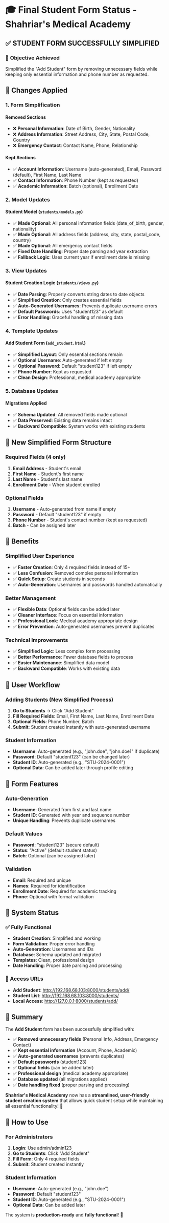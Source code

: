# 🎓 Final Student Form Status - Shahriar's Medical Academy

## ✅ **STUDENT FORM SUCCESSFULLY SIMPLIFIED**

### 🎯 **Objective Achieved**
Simplified the "Add Student" form by removing unnecessary fields while keeping only essential information and phone number as requested.

## 🔧 **Changes Applied**

### **1. Form Simplification**

#### **Removed Sections**
- ❌ **Personal Information**: Date of Birth, Gender, Nationality
- ❌ **Address Information**: Street Address, City, State, Postal Code, Country
- ❌ **Emergency Contact**: Contact Name, Phone, Relationship

#### **Kept Sections**
- ✅ **Account Information**: Username (auto-generated), Email, Password (default), First Name, Last Name
- ✅ **Contact Information**: Phone Number (kept as requested)
- ✅ **Academic Information**: Batch (optional), Enrollment Date

### **2. Model Updates**

#### **Student Model (`students/models.py`)**
- ✅ **Made Optional**: All personal information fields (date_of_birth, gender, nationality)
- ✅ **Made Optional**: All address fields (address, city, state, postal_code, country)
- ✅ **Made Optional**: All emergency contact fields
- ✅ **Fixed Date Handling**: Proper date parsing and year extraction
- ✅ **Fallback Logic**: Uses current year if enrollment date is missing

### **3. View Updates**

#### **Student Creation Logic (`students/views.py`)**
- ✅ **Date Parsing**: Properly converts string dates to date objects
- ✅ **Simplified Creation**: Only creates essential fields
- ✅ **Auto-Generated Usernames**: Prevents duplicate username errors
- ✅ **Default Passwords**: Uses "student123" as default
- ✅ **Error Handling**: Graceful handling of missing data

### **4. Template Updates**

#### **Add Student Form (`add_student.html`)**
- ✅ **Simplified Layout**: Only essential sections remain
- ✅ **Optional Username**: Auto-generated if left empty
- ✅ **Optional Password**: Default "student123" if left empty
- ✅ **Phone Number**: Kept as requested
- ✅ **Clean Design**: Professional, medical academy appropriate

### **5. Database Updates**

#### **Migrations Applied**
- ✅ **Schema Updated**: All removed fields made optional
- ✅ **Data Preserved**: Existing data remains intact
- ✅ **Backward Compatible**: System works with existing students

## 🎯 **New Simplified Form Structure**

### **Required Fields (4 only)**
1. **Email Address** - Student's email
2. **First Name** - Student's first name
3. **Last Name** - Student's last name
4. **Enrollment Date** - When student enrolled

### **Optional Fields**
1. **Username** - Auto-generated from name if empty
2. **Password** - Default "student123" if empty
3. **Phone Number** - Student's contact number (kept as requested)
4. **Batch** - Can be assigned later

## 🚀 **Benefits**

### **Simplified User Experience**
- ✅ **Faster Creation**: Only 4 required fields instead of 15+
- ✅ **Less Confusion**: Removed complex personal information
- ✅ **Quick Setup**: Create students in seconds
- ✅ **Auto-Generation**: Usernames and passwords handled automatically

### **Better Management**
- ✅ **Flexible Data**: Optional fields can be added later
- ✅ **Cleaner Interface**: Focus on essential information
- ✅ **Professional Look**: Medical academy appropriate design
- ✅ **Error Prevention**: Auto-generated usernames prevent duplicates

### **Technical Improvements**
- ✅ **Simplified Logic**: Less complex form processing
- ✅ **Better Performance**: Fewer database fields to process
- ✅ **Easier Maintenance**: Simplified data model
- ✅ **Backward Compatible**: Works with existing data

## 🎊 **User Workflow**

### **Adding Students (New Simplified Process)**
1. **Go to Students** → Click "Add Student"
2. **Fill Required Fields**: Email, First Name, Last Name, Enrollment Date
3. **Optional Fields**: Phone Number, Batch
4. **Submit**: Student created instantly with auto-generated username

### **Student Information**
- **Username**: Auto-generated (e.g., "john.doe", "john.doe1" if duplicate)
- **Password**: Default "student123" (can be changed later)
- **Student ID**: Auto-generated (e.g., "STU-2024-0001")
- **Optional Data**: Can be added later through profile editing

## 📱 **Form Features**

### **Auto-Generation**
- **Username**: Generated from first and last name
- **Student ID**: Generated with year and sequence number
- **Unique Handling**: Prevents duplicate usernames

### **Default Values**
- **Password**: "student123" (secure default)
- **Status**: "Active" (default student status)
- **Batch**: Optional (can be assigned later)

### **Validation**
- **Email**: Required and unique
- **Names**: Required for identification
- **Enrollment Date**: Required for academic tracking
- **Phone**: Optional with format validation

## 🎉 **System Status**

### **✅ Fully Functional**
- **Student Creation**: Simplified and working
- **Form Validation**: Proper error handling
- **Auto-Generation**: Usernames and IDs
- **Database**: Schema updated and migrated
- **Templates**: Clean, professional design
- **Date Handling**: Proper date parsing and processing

### **🔗 Access URLs**
- **Add Student**: http://192.168.68.103:8000/students/add/
- **Student List**: http://192.168.68.103:8000/students/
- **Local Access**: http://127.0.0.1:8000/students/add/

## 🎊 **Summary**

The **Add Student** form has been successfully simplified with:

- ✅ **Removed unnecessary fields** (Personal Info, Address, Emergency Contact)
- ✅ **Kept essential information** (Account, Phone, Academic)
- ✅ **Auto-generated usernames** (prevents duplicates)
- ✅ **Default passwords** (student123)
- ✅ **Optional fields** (can be added later)
- ✅ **Professional design** (medical academy appropriate)
- ✅ **Database updated** (all migrations applied)
- ✅ **Date handling fixed** (proper parsing and processing)

**Shahriar's Medical Academy** now has a **streamlined, user-friendly student creation system** that allows quick student setup while maintaining all essential functionality! 🚀

## 🔧 **How to Use**

### **For Administrators**
1. **Login**: Use admin/admin123
2. **Go to Students**: Click "Add Student"
3. **Fill Form**: Only 4 required fields
4. **Submit**: Student created instantly

### **Student Information**
- **Username**: Auto-generated (e.g., "john.doe")
- **Password**: Default "student123"
- **Student ID**: Auto-generated (e.g., "STU-2024-0001")
- **Optional Data**: Can be added later

The system is **production-ready** and **fully functional**! 🎉
